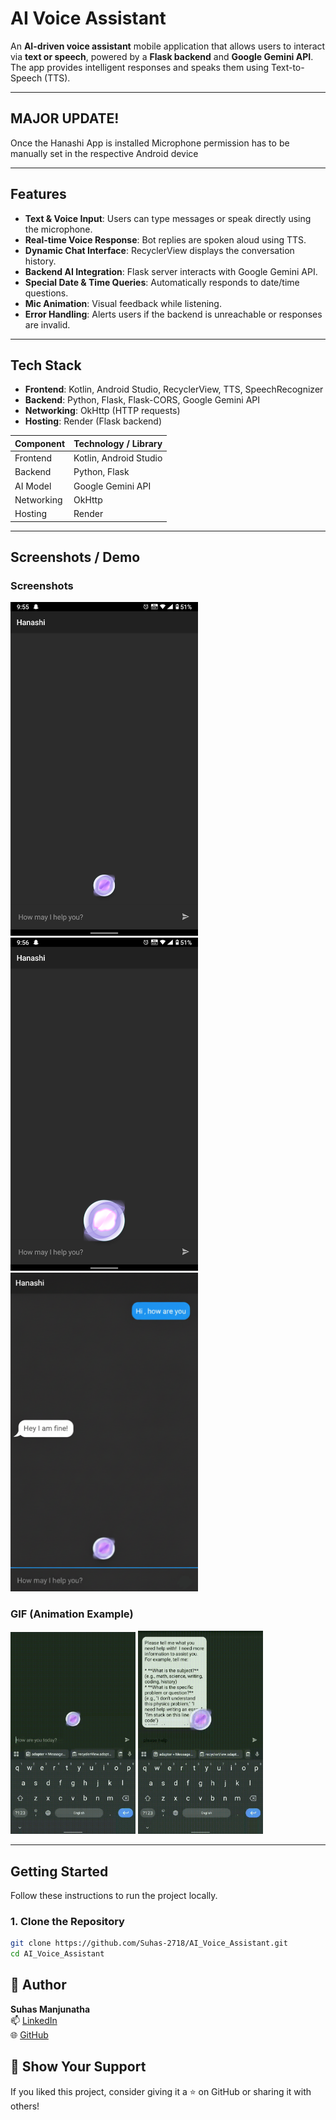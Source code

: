 # AI Voice Assistant

An **AI-driven voice assistant** mobile application that allows users to interact via **text or speech**, powered by a **Flask backend** and **Google Gemini API**. The app provides intelligent responses and speaks them using Text-to-Speech (TTS).

---

## MAJOR UPDATE!

Once the Hanashi App is installed Microphone permission has to be manually set in the respective Android device

---

## Features

- **Text & Voice Input**: Users can type messages or speak directly using the microphone.  
- **Real-time Voice Response**: Bot replies are spoken aloud using TTS.  
- **Dynamic Chat Interface**: RecyclerView displays the conversation history.  
- **Backend AI Integration**: Flask server interacts with Google Gemini API.  
- **Special Date & Time Queries**: Automatically responds to date/time questions.  
- **Mic Animation**: Visual feedback while listening.  
- **Error Handling**: Alerts users if the backend is unreachable or responses are invalid.

---

## Tech Stack

- **Frontend**: Kotlin, Android Studio, RecyclerView, TTS, SpeechRecognizer  
- **Backend**: Python, Flask, Flask-CORS, Google Gemini API  
- **Networking**: OkHttp (HTTP requests)  
- **Hosting**: Render (Flask backend)

| Component      | Technology / Library          |
|----------------|-------------------------------|
| Frontend       | Kotlin, Android Studio        |
| Backend        | Python, Flask                 |
| AI Model       | Google Gemini API             |
| Networking     | OkHttp                        |
| Hosting        | Render                        |

---

## Screenshots / Demo


### Screenshots
<img src="Screenshots/looks.png" alt="Main Chat Screen" width="300"/>   <img src="Screenshots/listening.png" alt="Voice Input Screen" width="300"/>  <img src="Screenshots/replied.png" alt="Voice Input Screen" width="300"/>

### GIF (Animation Example)
<img src="Screenshots/hello.gif" alt="Hello! greetings" width="200"/>   <img src="Screenshots/working.gif" alt="Working of App" width="200"/>



---

## Getting Started

Follow these instructions to run the project locally.

### 1. Clone the Repository

```bash
git clone https://github.com/Suhas-2718/AI_Voice_Assistant.git
cd AI_Voice_Assistant
```

## 📌 Author

**Suhas Manjunatha**  
📫 [LinkedIn](https://www.linkedin.com/in/suhas-manjunatha21)  
🌐 [GitHub](https://github.com/Suhas-2718)

## 🌟 Show Your Support

If you liked this project, consider giving it a ⭐ on GitHub or sharing it with others!
